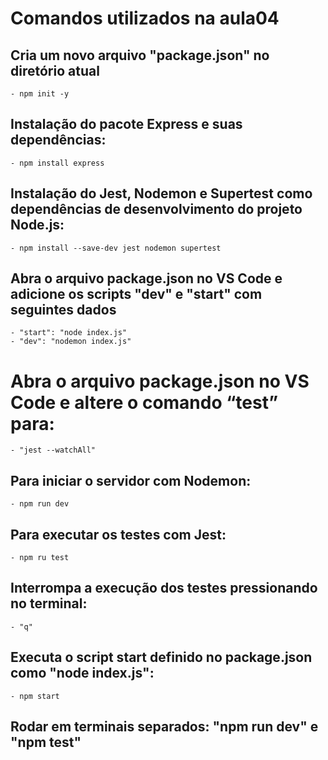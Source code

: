 # Comandos utilizados na aula04


## Cria um novo arquivo "package.json" no diretório atual

    - npm init -y

## Instalação do pacote Express e suas dependências:

    - npm install express

## Instalação do Jest, Nodemon e Supertest como dependências de desenvolvimento do projeto Node.js: 

    - npm install --save-dev jest nodemon supertest

 ## Abra o arquivo package.json no VS Code e adicione os scripts "dev" e "start" com seguintes dados

    - "start": "node index.js"
    - "dev": "nodemon index.js"

# Abra o arquivo package.json no VS Code e altere o comando “test” para:

    - "jest --watchAll"

## Para iniciar o servidor com Nodemon:

    - npm run dev

## Para executar os testes com Jest:

    - npm ru test

## Interrompa a execução dos testes pressionando no terminal:

    - "q"

## Executa o script start definido no package.json como "node index.js":

    - npm start

## Rodar em terminais separados: "npm run dev" e "npm test" 


